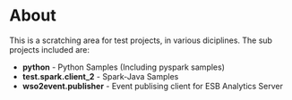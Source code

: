 About
=============

This is a scratching area for test projects, in various diciplines. The sub projects included are:

* **python** - Python Samples (Including pyspark samples)
* **test.spark.client_2** - Spark-Java Samples
* **wso2event.publisher** - Event publising client for ESB Analytics Server
